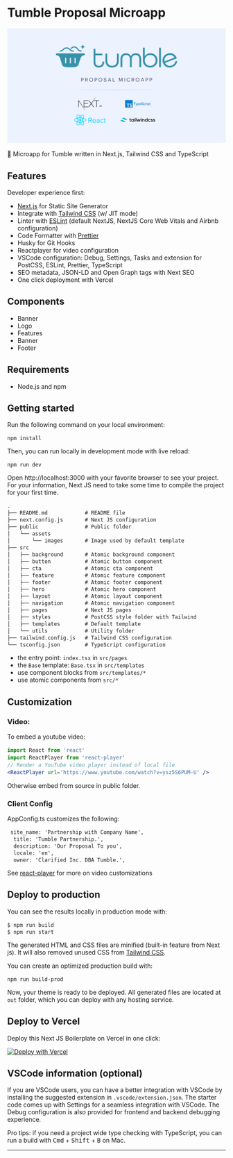 # Tumble Proposal Microapp 

<p align="center">
  <img src="public/assets/images/readmebanner.png" alt="banner"></a>
</p>

🧺 Microapp for Tumble written in Next.js, Tailwind CSS and TypeScript




## Features

Developer experience first:

- [Next.js](https://nextjs.org) for Static Site Generator
- Integrate with [Tailwind CSS](https://tailwindcss.com) (w/ JIT mode)
- Linter with [ESLint](https://eslint.org) (default NextJS, NextJS Core Web Vitals and Airbnb configuration)
- Code Formatter with [Prettier](https://prettier.io)
- Husky for Git Hooks
- Reactplayer for video configuration
- VSCode configuration: Debug, Settings, Tasks and extension for PostCSS, ESLint, Prettier, TypeScript
- SEO metadata, JSON-LD and Open Graph tags with Next SEO
- One click deployment with Vercel 


## Components

- Banner
- Logo
- Features
- Banner
- Footer


## Requirements

- Node.js and npm

## Getting started

Run the following command on your local environment:

```
npm install
```

Then, you can run locally in development mode with live reload:

```
npm run dev
```

Open http://localhost:3000 with your favorite browser to see your project. For your information, Next JS need to take some time to compile the project for your first time.

```
.
├── README.md            # README file
├── next.config.js       # Next JS configuration
├── public               # Public folder
│   └── assets
│       └── images       # Image used by default template
├── src
│   ├── background       # Atomic background component
│   ├── button           # Atomic button component
│   ├── cta              # Atomic cta component
│   ├── feature          # Atomic feature component
│   ├── footer           # Atomic footer component
│   ├── hero             # Atomic hero component
│   ├── layout           # Atomic layout component
│   ├── navigation       # Atomic navigation component
│   ├── pages            # Next JS pages
│   ├── styles           # PostCSS style folder with Tailwind
│   ├── templates        # Default template
│   └── utils            # Utility folder
├── tailwind.config.js   # Tailwind CSS configuration
└── tsconfig.json        # TypeScript configuration
```

- the entry point: `index.tsx` in `src/pages`
- the `Base` template: `Base.tsx` in `src/templates`
- use component blocks from `src/templates/*`
- use atomic components from `src/*`

## Customization

### Video:
To embed a youtube video:
```jsx
import React from 'react'
import ReactPlayer from 'react-player'
// Render a YouTube video player instead of local file
<ReactPlayer url='https://www.youtube.com/watch?v=ysz5S6PUM-U' />
```

Otherwise embed from source in public folder.

### Client Config

AppConfig.ts customizes the following:

```
 site_name: 'Partnership with Company Name',
  title: 'Tumble Partnership.', 
  description: 'Our Proposal To you',
  locale: 'en',
  owner: 'Clarified Inc. DBA Tumble.',
```


See [react-player](https://github.com/cookpete/react-player) for more on video customizations




## Deploy to production

You can see the results locally in production mode with:

```
$ npm run build
$ npm run start
```

The generated HTML and CSS files are minified (built-in feature from Next js). It will also removed unused CSS from [Tailwind CSS](https://tailwindcss.com).

You can create an optimized production build with:

```
npm run build-prod
```

Now, your theme is ready to be deployed. All generated files are located at `out` folder, which you can deploy with any hosting service.


## Deploy to Vercel

Deploy this Next JS Boilerplate on Vercel in one click:

[![Deploy with Vercel](https://vercel.com/button)](https://vercel.com/new/git/external?repository-url=https%3A%2F%2Fgithub.com%2Fixartz%2FNext-JS-Landing-Page-Starter-Template)

## VSCode information (optional)

If you are VSCode users, you can have a better integration with VSCode by installing the suggested extension in `.vscode/extension.json`. The starter code comes up with Settings for a seamless integration with VSCode. The Debug configuration is also provided for frontend and backend debugging experience.

Pro tips: if you need a project wide type checking with TypeScript, you can run a build with <kbd>Cmd</kbd> + <kbd>Shift</kbd> + <kbd>B</kbd> on Mac.


---

